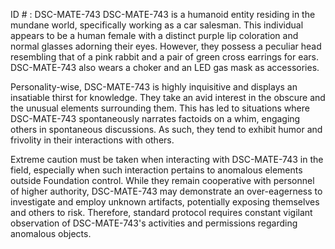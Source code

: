ID # : DSC-MATE-743
DSC-MATE-743 is a humanoid entity residing in the mundane world, specifically working as a car salesman. This individual appears to be a human female with a distinct purple lip coloration and normal glasses adorning their eyes. However, they possess a peculiar head resembling that of a pink rabbit and a pair of green cross earrings for ears. DSC-MATE-743 also wears a choker and an LED gas mask as accessories.

Personality-wise, DSC-MATE-743 is highly inquisitive and displays an insatiable thirst for knowledge. They take an avid interest in the obscure and the unusual elements surrounding them. This has led to situations where DSC-MATE-743 spontaneously narrates factoids on a whim, engaging others in spontaneous discussions. As such, they tend to exhibit humor and frivolity in their interactions with others. 

Extreme caution must be taken when interacting with DSC-MATE-743 in the field, especially when such interaction pertains to anomalous elements outside Foundation control. While they remain cooperative with personnel of higher authority, DSC-MATE-743 may demonstrate an over-eagerness to investigate and employ unknown artifacts, potentially exposing themselves and others to risk. Therefore, standard protocol requires constant vigilant observation of DSC-MATE-743's activities and permissions regarding anomalous objects.